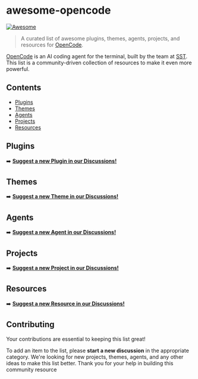 # awesome-opencode

[![Awesome](https://awesome.re/badge.svg)](https://awesome.re)

> A curated list of awesome plugins, themes, agents, projects, and resources for [OpenCode](https://opencode.ai/).

[OpenCode](https://opencode.ai/) is an AI coding agent for the terminal, built by the team at [SST](https://github.com/sst). This list is a community-driven collection of resources to make it even more powerful.

## Contents

- [Plugins](#plugins)
- [Themes](#themes)
- [Agents](#agents)
- [Projects](#projects)
- [Resources](#resources)

## Plugins

➡️ **[Suggest a new Plugin in our Discussions!](https://github.com/ShamanicArts/awesome-opencode/discussions/categories/plugins)**

## Themes

➡️ **[Suggest a new Theme in our Discussions!](https://github.com/ShamanicArts/awesome-opencode/discussions/categories/themes)**

## Agents

➡️ **[Suggest a new Agent in our Discussions!](https://github.com/ShamanicArts/awesome-opencode/discussions/categories/agents)**

## Projects

➡️ **[Suggest a new Project in our Discussions!](https://github.com/ShamanicArts/awesome-opencode/discussions/categories/projects)**

## Resources

➡️ **[Suggest a new Resource in our Discussions!](https://github.com/ShamanicArts/awesome-opencode/discussions/categories/resources)**

## Contributing

Your contributions are essential to keeping this list great!

To add an item to the list, please **start a new discussion** in the appropriate category. We're looking for new projects, themes, agents, and any other ideas to make this list better. Thank you for your help in building this community resource

